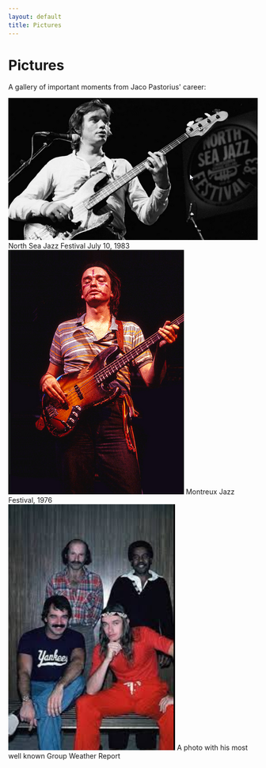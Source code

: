 ```yaml
---
layout: default
title: Pictures
---
```


# Pictures

A gallery of important moments from Jaco Pastorius' career:

<div class="gallery">
  <div class="tooltip">
    <img src="/assets/img/jaco1.png" alt="Jaco live" />
    <span class="tooltiptext">North Sea Jazz Festival 
      July 10, 1983 </span>
  </div>
  <div class="tooltip">
    <img src="/assets/img/jaco2.png" alt="Jaco live" />
    <span class="tooltiptext">Montreux Jazz Festival, 1976</span>
  </div>
  <div class="tooltip">
    <img src="/assets/img/jaco3.png" alt="Jaco live" />
    <span class="tooltiptext"> A photo with his most well known Group Weather Report</span>
  </div>
</div>
